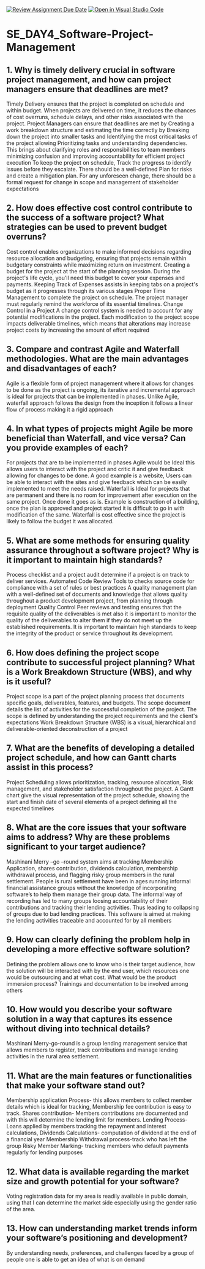 [![Review Assignment Due Date](https://classroom.github.com/assets/deadline-readme-button-22041afd0340ce965d47ae6ef1cefeee28c7c493a6346c4f15d667ab976d596c.svg)](https://classroom.github.com/a/9pw6JKcu)
[![Open in Visual Studio Code](https://classroom.github.com/assets/open-in-vscode-2e0aaae1b6195c2367325f4f02e2d04e9abb55f0b24a779b69b11b9e10269abc.svg)](https://classroom.github.com/online_ide?assignment_repo_id=15649591&assignment_repo_type=AssignmentRepo)
# SE_DAY4_Software-Project-Management
## 1. Why is timely delivery crucial in software project management, and how can project managers ensure that deadlines are met?
Timely Delivery ensures that the project is completed on schedule and within budget. When projects are delivered on time, it reduces the chances of cost overruns, schedule delays, and other risks associated with the project. 
 Project Managers can ensure that deadlines are met by Creating a work breakdown structure and estimating the time correctly by Breaking down the project into smaller tasks and Identifying the most critical tasks of the project allowing Prioritizing tasks and understanding dependencies. This brings about clarifying roles and responsibilities to team members minimizing confusion and improving accountability for efficient project execution
To keep the project on schedule, Track the progress to identify issues before they escalate. There should be a well-defined Plan for risks and create a mitigation plan. For any unforeseen change, there should be a formal request for change in scope and management of stakeholder expectations

## 2. How does effective cost control contribute to the success of a software project? What strategies can be used to prevent budget overruns?
Cost control enables organizations to make informed decisions regarding resource allocation and budgeting, ensuring that projects remain within budgetary constraints while maximizing return on investment.
Creating a budget for the project at the start of the planning session. During the project's life cycle, you'll need this budget to cover your expenses and payments.
 Keeping Track of Expenses assists in keeping tabs on a project's budget as it progresses through its various stages
Proper Time Management to complete the project on schedule. The project manager must regularly remind the workforce of its essential timelines.
Change Control in a Project A change control system is needed to account for any potential modifications in the project. Each modification to the project scope impacts deliverable timelines, which means that alterations may increase project costs by increasing the amount of effort required

## 3. Compare and contrast Agile and Waterfall methodologies. What are the main advantages and disadvantages of each?
Agile is a flexible form of project management where it allows for changes to be done as the project is ongoing, its iterative and incremental approach is ideal for projects that can be implemented in phases. Unlike Agile, waterfall approach follows the design from the inception it follows a linear flow of process making it a rigid approach

## 4. In what types of projects might Agile be more beneficial than Waterfall, and vice versa? Can you provide examples of each?
For projects that are to be implemented in phases Agile would be Ideal this allows users to interact with the project and critic it and give feedback allowing for changes to be done. A good example is a website, Users can be able to interact with the sites and give feedback which can be easily implemented to meet the needs raised.
Waterfall is Ideal for projects that are permanent and there is no room for improvement after execution on the same project. Once done it goes as is. Example is construction of a building, once the plan is approved and project started it is difficult to go in with modification of the same. Waterfall is cost effective since the project is likely to follow the budget it was allocated.

## 5. What are some methods for ensuring quality assurance throughout a software project? Why is it important to maintain high standards?
Process checklist and a project audit determine if a project is on track to deliver services. 
Automated Code Review Tools to checks source code for compliance with a set of rules or best practices
A quality management plan with a well-defined set of documents and knowledge that allows quality throughout a product development project, from planning through deployment
Quality Control Peer reviews and testing ensures that the requisite quality of the deliverables is met also it is important to monitor the quality of the deliverables to alter them if they do not meet up the established requirements.
It is important to maintain high standards to keep the integrity of the product or service throughout its development.

## 6. How does defining the project scope contribute to successful project planning? What is a Work Breakdown Structure (WBS), and why is it useful?
Project scope is a part of the project planning process that documents specific goals, deliverables, features, and budgets.  The scope document details the list of activities for the successful completion of the project. The scope is defined by understanding the project requirements and the client's expectations
Work Breakdown Structure (WBS) is a visual, hierarchical and deliverable-oriented deconstruction of a project

## 7. What are the benefits of developing a detailed project schedule, and how can Gantt charts assist in this process?
Project Scheduling allows prioritization, tracking, resource allocation, Risk management, and stakeholder satisfaction throughout the project.
A Gantt chart give the visual representation of the project schedule, showing the start and finish date of several elements of a project defining all the expected timelines

## 8. What are the core issues that your software aims to address? Why are these problems significant to your target audience?
Mashinani Merry –go –round system aims at tracking Membership Application, shares contribution, dividends calculation, membership withdrawal process, and flagging risky group members in the rural settlement.
People is rural settlement have been in ages running informal financial assistance groups without the knowledge of incorporating software’s to help them manage their group data. The informal way of recording has led to many groups loosing accountability of their contributions and tracking their lending activities. Thus leading to collapsing of groups due to bad lending practices. 
This software is aimed at making the lending activities traceable and accounted for by all members
## 9. How can clearly defining the problem help in developing a more effective software solution?
Defining the problem allows one to know who is their target audience, how the solution will be interacted with by the end user, which resources one would be outsourcing and at what cost. What would be the product immersion process? Trainings and documentation to be involved among others

## 10. How would you describe your software solution in a way that captures its essence without diving into technical details?
Mashinani Merry-go-round is a group lending management service that allows members to register, track contributions and manage lending activities in the rural area settlement.
## 11. What are the main features or functionalities that make your software stand out?
Membership application Process- this allows members to collect member details which is ideal for tracking, Membership fee contribution is easy to track. 
Shares contribution- Members contributions are documented and with this will determine the lending limit for members.
Lending Process- Loans applied by members tracking the repayment and interest calculations,
 Dividends Calculations- computation of dividend at the end of a financial year
 Membership Withdrawal process-track who has left the group 
 Risky Member Marking- tracking members who default payments regularly for lending purposes

## 12. What data is available regarding the market size and growth potential for your software?
Voting registration data for my area is readily available in public domain, using that I can determine the market side especially using the gender ratio of the area. 
## 13. How can understanding market trends inform your software’s positioning and development?
By understanding needs, preferences, and challenges faced by a group of people one is able to get an idea of what is on demand
